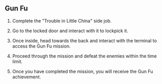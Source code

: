 ## Gun Fu

1. Complete the "Trouble in Little China" side job.

2. Go to the locked door and interact with it to lockpick it.

3. Once inside, head towards the back and interact with the terminal to access the Gun Fu mission.

4. Proceed through the mission and defeat the enemies within the time limit.

5. Once you have completed the mission, you will receive the Gun Fu achievement.
